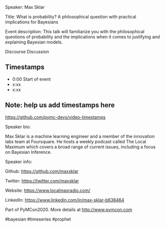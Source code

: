 
Speaker: Max Sklar

Title: What is probability? A philosophical question with practical implications for Bayesians


Event description:
This talk will familiarize you with the philosophical questions of probability and the implications when it comes to justifying and explaining Bayesian models.

Discourse Discussion 

## Timestamps
- 0:00 Start of event
- x:xx 
- x:xx

## Note: help us add timestamps here
https://github.com/pymc-devs/video-timestamps

Speaker bio:

Max Sklar is a machine learning engineer and a member of the innovation labs team at Foursquare. He hosts a weekly podcast called The Local Maximum which covers a broad range of current issues, including a focus on Bayesian Inference.

Speaker info: 

Github: https://github.com/maxsklar

Twitter: https://twitter.com/maxsklar

Website: https://www.localmaxradio.com/

LinkedIn: https://www.linkedin.com/in/max-sklar-b638464

Part of PyMCon2020. 
More details at http://www.pymcon.com  

#bayesian #timeseries #prophet
